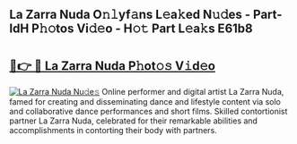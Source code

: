## La Zarra Nuda O𝚗𝚕yf𝚊ns L𝚎a𝚔ed N𝚞𝚍es - Part-ldH P𝚑𝚘tos Vi𝚍𝚎o - H𝚘𝚝 Part L𝚎a𝚔s E61b8

# <h2><a href="http://kfcpkc.oniu.top/?m=La+Zarra+Nuda">🔗👉 🔴 La Zarra Nuda P𝚑ot𝚘𝚜 V𝚒d𝚎o</a></h2>

[![La Zarra Nuda Nu𝚍e𝚜](https://i.imgur.com/0qMVB7G.gif)](http://kfcpkc.oniu.top/?m=La+Zarra+Nuda)
Online performer and digital artist La Zarra Nuda, famed for creating and disseminating dance and lifestyle content via solo and collaborative dance performances and short films. Skilled contortionist partner La Zarra Nuda, celebrated for their remarkable abilities and accomplishments in contorting their body with partners.  
